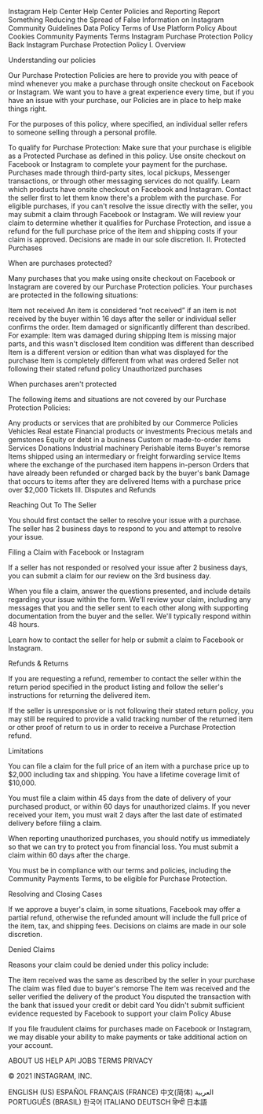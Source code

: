 Instagram Help Center
Help Center
Policies and Reporting
Report Something
Reducing the Spread of False Information on Instagram
Community Guidelines
Data Policy
Terms of Use
Platform Policy
About Cookies
Community Payments Terms
Instagram Purchase Protection Policy
Back
Instagram Purchase Protection Policy
I. Overview

Understanding our policies

Our Purchase Protection Policies are here to provide you with peace of mind whenever you make a purchase through onsite checkout on Facebook or Instagram. We want you to have a great experience every time, but if you have an issue with your purchase, our Policies are in place to help make things right.

For the purposes of this policy, where specified, an individual seller refers to someone selling through a personal profile.

To qualify for Purchase Protection:
Make sure that your purchase is eligible as a Protected Purchase as defined in this policy.
Use onsite checkout on Facebook or Instagram to complete your payment for the purchase. Purchases made through third-party sites, local pickups, Messenger transactions, or through other messaging services do not qualify. Learn which products have onsite checkout on Facebook and Instagram.
Contact the seller first to let them know there's a problem with the purchase. For eligible purchases, if you can't resolve the issue directly with the seller, you may submit a claim through Facebook or Instagram.
We will review your claim to determine whether it qualifies for Purchase Protection, and issue a refund for the full purchase price of the item and shipping costs if your claim is approved. Decisions are made in our sole discretion.
II. Protected Purchases

When are purchases protected?

Many purchases that you make using onsite checkout on Facebook or Instagram are covered by our Purchase Protection policies. Your purchases are protected in the following situations:

Item not received
An item is considered “not received” if an item is not received by the buyer within 16 days after the seller or individual seller confirms the order.
Item damaged or significantly different than described. For example:
Item was damaged during shipping
Item is missing major parts, and this wasn't disclosed
Item condition was different than described
Item is a different version or edition than what was displayed for the purchase
Item is completely different from what was ordered
Seller not following their stated refund policy
Unauthorized purchases

When purchases aren't protected

The following items and situations are not covered by our Purchase Protection Policies:

Any products or services that are prohibited by our Commerce Policies
Vehicles
Real estate
Financial products or investments
Precious metals and gemstones
Equity or debt in a business
Custom or made-to-order items
Services
Donations
Industrial machinery
Perishable items
Buyer's remorse
Items shipped using an intermediary or freight forwarding service
Items where the exchange of the purchased item happens in-person
Orders that have already been refunded or charged back by the buyer's bank
Damage that occurs to items after they are delivered
Items with a purchase price over $2,000
Tickets
III. Disputes and Refunds

Reaching Out To The Seller

You should first contact the seller to resolve your issue with a purchase. The seller has 2 business days to respond to you and attempt to resolve your issue.

Filing a Claim with Facebook or Instagram

If a seller has not responded or resolved your issue after 2 business days, you can submit a claim for our review on the 3rd business day.

When you file a claim, answer the questions presented, and include details regarding your issue within the form. We'll review your claim, including any messages that you and the seller sent to each other along with supporting documentation from the buyer and the seller. We'll typically respond within 48 hours.

Learn how to contact the seller for help or submit a claim to Facebook or Instagram.

Refunds & Returns

If you are requesting a refund, remember to contact the seller within the return period specified in the product listing and follow the seller's instructions for returning the delivered item.

If the seller is unresponsive or is not following their stated return policy, you may still be required to provide a valid tracking number of the returned item or other proof of return to us in order to receive a Purchase Protection refund.

Limitations

You can file a claim for the full price of an item with a purchase price up to $2,000 including tax and shipping. You have a lifetime coverage limit of $10,000.

You must file a claim within 45 days from the date of delivery of your purchased product, or within 60 days for unauthorized claims. If you never received your item, you must wait 2 days after the last date of estimated delivery before filing a claim.

When reporting unauthorized purchases, you should notify us immediately so that we can try to protect you from financial loss. You must submit a claim within 60 days after the charge.

You must be in compliance with our terms and policies, including the Community Payments Terms, to be eligible for Purchase Protection.

Resolving and Closing Cases

If we approve a buyer's claim, in some situations, Facebook may offer a partial refund, otherwise the refunded amount will include the full price of the item, tax, and shipping fees. Decisions on claims are made in our sole discretion.

Denied Claims

Reasons your claim could be denied under this policy include:

The item received was the same as described by the seller in your purchase
The claim was filed due to buyer's remorse
The item was received and the seller verified the delivery of the product
You disputed the transaction with the bank that issued your credit or debit card
You didn't submit sufficient evidence requested by Facebook to support your claim
Policy Abuse

If you file fraudulent claims for purchases made on Facebook or Instagram, we may disable your ability to make payments or take additional action on your account.

ABOUT US
HELP
API
JOBS
TERMS
PRIVACY

© 2021 INSTAGRAM, INC.

ENGLISH (US)
ESPAÑOL
FRANÇAIS (FRANCE)
中文(简体)
العربية
PORTUGUÊS (BRASIL)
한국어
ITALIANO
DEUTSCH
हिन्दी
日本語